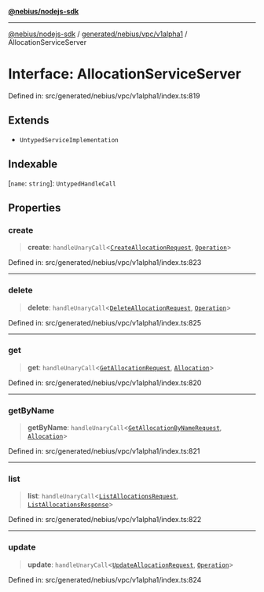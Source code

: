 [**@nebius/nodejs-sdk**](../../../../../README.md)

---

[@nebius/nodejs-sdk](../../../../../README.md) / [generated/nebius/vpc/v1alpha1](../README.md) / AllocationServiceServer

# Interface: AllocationServiceServer

Defined in: src/generated/nebius/vpc/v1alpha1/index.ts:819

## Extends

- `UntypedServiceImplementation`

## Indexable

\[`name`: `string`\]: `UntypedHandleCall`

## Properties

### create

> **create**: `handleUnaryCall`\<[`CreateAllocationRequest`](CreateAllocationRequest.md), [`Operation`](../../../common/v1alpha1/interfaces/Operation.md)\>

Defined in: src/generated/nebius/vpc/v1alpha1/index.ts:823

---

### delete

> **delete**: `handleUnaryCall`\<[`DeleteAllocationRequest`](DeleteAllocationRequest.md), [`Operation`](../../../common/v1alpha1/interfaces/Operation.md)\>

Defined in: src/generated/nebius/vpc/v1alpha1/index.ts:825

---

### get

> **get**: `handleUnaryCall`\<[`GetAllocationRequest`](GetAllocationRequest.md), [`Allocation`](Allocation.md)\>

Defined in: src/generated/nebius/vpc/v1alpha1/index.ts:820

---

### getByName

> **getByName**: `handleUnaryCall`\<[`GetAllocationByNameRequest`](GetAllocationByNameRequest.md), [`Allocation`](Allocation.md)\>

Defined in: src/generated/nebius/vpc/v1alpha1/index.ts:821

---

### list

> **list**: `handleUnaryCall`\<[`ListAllocationsRequest`](ListAllocationsRequest.md), [`ListAllocationsResponse`](ListAllocationsResponse.md)\>

Defined in: src/generated/nebius/vpc/v1alpha1/index.ts:822

---

### update

> **update**: `handleUnaryCall`\<[`UpdateAllocationRequest`](UpdateAllocationRequest.md), [`Operation`](../../../common/v1alpha1/interfaces/Operation.md)\>

Defined in: src/generated/nebius/vpc/v1alpha1/index.ts:824
